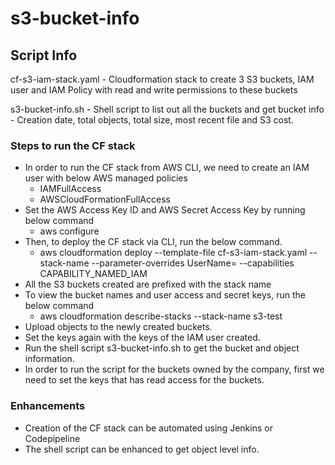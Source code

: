 # s3-bucket-info
## Script Info
cf-s3-iam-stack.yaml  - Cloudformation stack to create 3 S3 buckets, IAM user and IAM Policy with read and write permissions to these buckets

s3-bucket-info.sh - Shell script to list out all the buckets and get bucket info - Creation date, total objects, total size, most recent file and S3 cost. 

### Steps to run the CF stack
* In order to run the CF stack from AWS CLI, we need to create an IAM user with below AWS managed policies 
  - IAMFullAccess
  - AWSCloudFormationFullAccess
* Set the AWS Access Key ID  and AWS Secret Access Key by running below command
  - aws configure
* Then, to deploy the CF stack via CLI, run the below command.
  - aws cloudformation deploy --template-file cf-s3-iam-stack.yaml --stack-name <Stack-Name> --parameter-overrides UserName=<IAM username> --capabilities CAPABILITY_NAMED_IAM
* All the S3 buckets created are prefixed with the stack name <Stack-Name>
* To view the bucket names and user access and secret keys, run the below command
  - aws cloudformation describe-stacks --stack-name s3-test
* Upload objects to the newly created buckets.
* Set the keys again with the keys of the IAM user created.
* Run the shell script s3-bucket-info.sh to get the bucket and object information.
* In order to run the script for the buckets owned by the company, first we need to set the keys that has read access for the buckets.

### Enhancements
* Creation of the CF stack can be automated using Jenkins or Codepipeline
* The shell script can be enhanced to get object level info.
